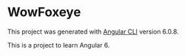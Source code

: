 # WowFoxeye

This project was generated with [Angular CLI](https://github.com/angular/angular-cli) version 6.0.8.

This is a project to learn Angular 6.